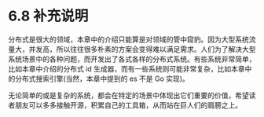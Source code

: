 # 6.8 补充说明

分布式是很大的领域，本章中的介绍只能算是对领域的管中窥豹。因为大型系统流量大，并发高，所以往往很多朴素的方案会变得难以满足需求。人们为了解决大型系统场景中的各种问题，而开发出了各式各样的分布式系统。有些系统非常简单，比如本章中介绍的分布式 id 生成器，而有一些系统则可能非常复杂，比如本章中的分布式搜索引擎(当然，本章中提到的 es 不是 Go 实现)。

无论简单的或是复杂的系统，都会在特定的场景中体现出它们重要的价值，希望读者朋友可以多多接触开源，积累自己的工具箱，从而站在巨人们的肩膀之上。
